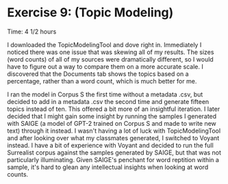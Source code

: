 # Exercise 9: (Topic Modeling)
Time: 4 1/2 hours

I downloaded the TopicModelingTool and dove right in. Immediately I noticed there was one issue that was skewing all of my results. The sizes (word counts) of all of my sources were dramatically different, so I would have to figure out a way to compare them on a more accurate scale. I discovered that the Documents tab shows the topics based on a percentage, rather than a word count, which is much better for me.

I ran the model in Corpus S the first time without a metadata .csv, but decided to add in a metadata .csv the second time and generate fifteen topics instead of ten. This offered a bit more of an insightful iteration. I later decided that I might gain some insight by running the samples I generated with SAIGE (a model of GPT-2 trained on Corpus S and made to write new text) through it instead. I wasn't having a lot of luck with TopicModelingTool and after looking over what my classmates generated, I switched to Voyant instead. I have a bit of experience with Voyant and decided to run the full Surrealist corpus against the samples generated by SAIGE, but that was not particularly illuminating. Given SAIGE's penchant for word reptition within a sample, it's hard to glean any intellectual insights when looking at word counts.